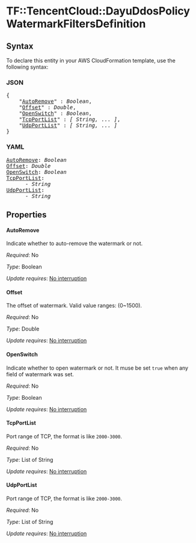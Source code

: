 # TF::TencentCloud::DayuDdosPolicy WatermarkFiltersDefinition

## Syntax

To declare this entity in your AWS CloudFormation template, use the following syntax:

### JSON

<pre>
{
    "<a href="#autoremove" title="AutoRemove">AutoRemove</a>" : <i>Boolean</i>,
    "<a href="#offset" title="Offset">Offset</a>" : <i>Double</i>,
    "<a href="#openswitch" title="OpenSwitch">OpenSwitch</a>" : <i>Boolean</i>,
    "<a href="#tcpportlist" title="TcpPortList">TcpPortList</a>" : <i>[ String, ... ]</i>,
    "<a href="#udpportlist" title="UdpPortList">UdpPortList</a>" : <i>[ String, ... ]</i>
}
</pre>

### YAML

<pre>
<a href="#autoremove" title="AutoRemove">AutoRemove</a>: <i>Boolean</i>
<a href="#offset" title="Offset">Offset</a>: <i>Double</i>
<a href="#openswitch" title="OpenSwitch">OpenSwitch</a>: <i>Boolean</i>
<a href="#tcpportlist" title="TcpPortList">TcpPortList</a>: <i>
      - String</i>
<a href="#udpportlist" title="UdpPortList">UdpPortList</a>: <i>
      - String</i>
</pre>

## Properties

#### AutoRemove

Indicate whether to auto-remove the watermark or not.

_Required_: No

_Type_: Boolean

_Update requires_: [No interruption](https://docs.aws.amazon.com/AWSCloudFormation/latest/UserGuide/using-cfn-updating-stacks-update-behaviors.html#update-no-interrupt)

#### Offset

The offset of watermark. Valid value ranges: (0~1500).

_Required_: No

_Type_: Double

_Update requires_: [No interruption](https://docs.aws.amazon.com/AWSCloudFormation/latest/UserGuide/using-cfn-updating-stacks-update-behaviors.html#update-no-interrupt)

#### OpenSwitch

Indicate whether to open watermark or not. It muse be set `true` when any field of watermark was set.

_Required_: No

_Type_: Boolean

_Update requires_: [No interruption](https://docs.aws.amazon.com/AWSCloudFormation/latest/UserGuide/using-cfn-updating-stacks-update-behaviors.html#update-no-interrupt)

#### TcpPortList

Port range of TCP, the format is like `2000-3000`.

_Required_: No

_Type_: List of String

_Update requires_: [No interruption](https://docs.aws.amazon.com/AWSCloudFormation/latest/UserGuide/using-cfn-updating-stacks-update-behaviors.html#update-no-interrupt)

#### UdpPortList

Port range of TCP, the format is like `2000-3000`.

_Required_: No

_Type_: List of String

_Update requires_: [No interruption](https://docs.aws.amazon.com/AWSCloudFormation/latest/UserGuide/using-cfn-updating-stacks-update-behaviors.html#update-no-interrupt)

